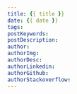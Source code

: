 ```yaml
---
title: {{ title }}
date: {{ date }}
tags:
postKeywords:
postDescription:
author:
authorImg:
authorDesc:
authorLinkedin:
authorGithub:
authorStackoverflow:
---
```

